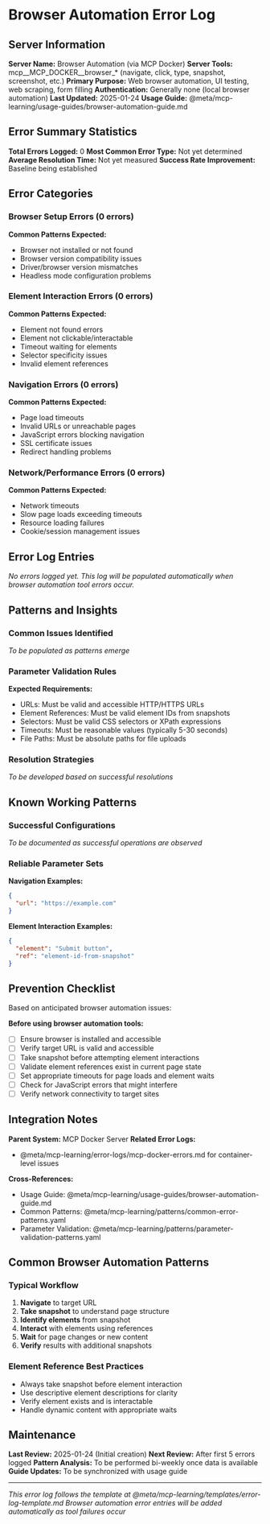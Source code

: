 # Browser Automation Error Log

## Server Information
**Server Name:** Browser Automation (via MCP Docker)
**Server Tools:** mcp__MCP_DOCKER__browser_* (navigate, click, type, snapshot, screenshot, etc.)
**Primary Purpose:** Web browser automation, UI testing, web scraping, form filling
**Authentication:** Generally none (local browser automation)
**Last Updated:** 2025-01-24
**Usage Guide:** @meta/mcp-learning/usage-guides/browser-automation-guide.md

## Error Summary Statistics

**Total Errors Logged:** 0
**Most Common Error Type:** Not yet determined
**Average Resolution Time:** Not yet measured
**Success Rate Improvement:** Baseline being established

## Error Categories

### Browser Setup Errors (0 errors)
**Common Patterns Expected:**
- Browser not installed or not found
- Browser version compatibility issues
- Driver/browser version mismatches
- Headless mode configuration problems

### Element Interaction Errors (0 errors)
**Common Patterns Expected:**
- Element not found errors
- Element not clickable/interactable
- Timeout waiting for elements
- Selector specificity issues
- Invalid element references

### Navigation Errors (0 errors)
**Common Patterns Expected:**
- Page load timeouts
- Invalid URLs or unreachable pages
- JavaScript errors blocking navigation
- SSL certificate issues
- Redirect handling problems

### Network/Performance Errors (0 errors)
**Common Patterns Expected:**
- Network timeouts
- Slow page loads exceeding timeouts
- Resource loading failures
- Cookie/session management issues

## Error Log Entries

*No errors logged yet. This log will be populated automatically when browser automation tool errors occur.*

## Patterns and Insights

### Common Issues Identified
*To be populated as patterns emerge*

### Parameter Validation Rules
**Expected Requirements:**
- URLs: Must be valid and accessible HTTP/HTTPS URLs
- Element References: Must be valid element IDs from snapshots
- Selectors: Must be valid CSS selectors or XPath expressions
- Timeouts: Must be reasonable values (typically 5-30 seconds)
- File Paths: Must be absolute paths for file uploads

### Resolution Strategies
*To be developed based on successful resolutions*

## Known Working Patterns

### Successful Configurations
*To be documented as successful operations are observed*

### Reliable Parameter Sets
**Navigation Examples:**
```json
{
  "url": "https://example.com"
}
```

**Element Interaction Examples:**
```json
{
  "element": "Submit button",
  "ref": "element-id-from-snapshot"
}
```

## Prevention Checklist

Based on anticipated browser automation issues:

**Before using browser automation tools:**
- [ ] Ensure browser is installed and accessible
- [ ] Verify target URL is valid and accessible
- [ ] Take snapshot before attempting element interactions
- [ ] Validate element references exist in current page state
- [ ] Set appropriate timeouts for page loads and element waits
- [ ] Check for JavaScript errors that might interfere
- [ ] Verify network connectivity to target sites

## Integration Notes

**Parent System:** MCP Docker Server
**Related Error Logs:**
- @meta/mcp-learning/error-logs/mcp-docker-errors.md for container-level issues

**Cross-References:**
- Usage Guide: @meta/mcp-learning/usage-guides/browser-automation-guide.md
- Common Patterns: @meta/mcp-learning/patterns/common-error-patterns.yaml
- Parameter Validation: @meta/mcp-learning/patterns/parameter-validation-patterns.yaml

## Common Browser Automation Patterns

### Typical Workflow
1. **Navigate** to target URL
2. **Take snapshot** to understand page structure
3. **Identify elements** from snapshot
4. **Interact** with elements using references
5. **Wait** for page changes or new content
6. **Verify** results with additional snapshots

### Element Reference Best Practices
- Always take snapshot before element interaction
- Use descriptive element descriptions for clarity
- Verify element exists and is interactable
- Handle dynamic content with appropriate waits

## Maintenance

**Last Review:** 2025-01-24 (Initial creation)
**Next Review:** After first 5 errors logged
**Pattern Analysis:** To be performed bi-weekly once data is available
**Guide Updates:** To be synchronized with usage guide

---

*This error log follows the template at @meta/mcp-learning/templates/error-log-template.md*
*Browser automation error entries will be added automatically as tool failures occur*